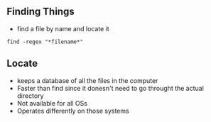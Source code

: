 ## Finding Things ##
- find a file by name and locate it
```
find -regex "*filename*"
```

## Locate ##
- keeps a database of all the files in the computer
- Faster than find since it donesn't need to go throught the actual directory
- Not available for all OSs
- Operates differently on those systems
